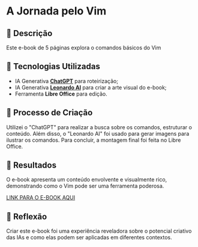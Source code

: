 # A Jornada pelo Vim

## 📒 Descrição
Este e-book de 5 páginas explora o comandos básicos do Vim

## 🤖 Tecnologias Utilizadas
- IA Generativa **[ChatGPT](https://chat.openai.com)** para roteirização;
- IA Generativa **[Leonardo AI](https://leonardo.ai)** para criar a arte visual do e-book;
- Ferramenta **Libre Office** para edição.

## 🧐 Processo de Criação
Utilizei o "ChatGPT" para realizar a busca sobre os comandos, estruturar o conteúdo. Além disso, o "Leonardo AI" foi usado para gerar imagens para ilustrar os comandos. Para concluir, a montagem final foi feita no Libre Office.

## 🚀 Resultados
O e-book apresenta um conteúdo envolvente e visualmente rico, demonstrando como o Vim pode ser uma ferramenta poderosa.

[LINK PARA O E-BOOK AQUI]()

## 💭 Reflexão
Criar este e-book foi uma experiência reveladora sobre o potencial criativo das IAs e como elas podem ser aplicadas em diferentes contextos.
